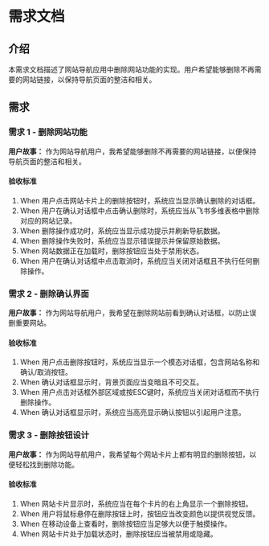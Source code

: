 # 需求文档

## 介绍
本需求文档描述了网站导航应用中删除网站功能的实现。用户希望能够删除不再需要的网站链接，以保持导航页面的整洁和相关。

## 需求

### 需求 1 - 删除网站功能

**用户故事：** 作为网站导航用户，我希望能够删除不再需要的网站链接，以便保持导航页面的整洁和相关。

#### 验收标准
1. When 用户点击网站卡片上的删除按钮时，系统应当显示确认删除的对话框。
2. When 用户在确认对话框中点击确认删除时，系统应当从飞书多维表格中删除对应的网站记录。
3. When 删除操作成功时，系统应当显示成功提示并刷新导航数据。
4. When 删除操作失败时，系统应当显示错误提示并保留原始数据。
5. When 网站数据正在加载时，删除按钮应当处于禁用状态。
6. When 用户在确认对话框中点击取消时，系统应当关闭对话框且不执行任何删除操作。

### 需求 2 - 删除确认界面

**用户故事：** 作为网站导航用户，我希望在删除网站前看到确认对话框，以防止误删重要网站。

#### 验收标准
1. When 用户点击删除按钮时，系统应当显示一个模态对话框，包含网站名称和确认/取消按钮。
2. When 确认对话框显示时，背景页面应当变暗且不可交互。
3. When 用户点击对话框外部区域或按ESC键时，系统应当关闭对话框而不执行删除操作。
4. When 确认对话框显示时，系统应当高亮显示确认按钮以引起用户注意。

### 需求 3 - 删除按钮设计

**用户故事：** 作为网站导航用户，我希望每个网站卡片上都有明显的删除按钮，以便轻松找到删除功能。

#### 验收标准
1. When 网站卡片显示时，系统应当在每个卡片的右上角显示一个删除按钮。
2. When 用户将鼠标悬停在删除按钮上时，按钮应当改变颜色以提供视觉反馈。
3. When 在移动设备上查看时，删除按钮应当足够大以便于触摸操作。
4. When 网站卡片处于加载状态时，删除按钮应当被禁用或隐藏。